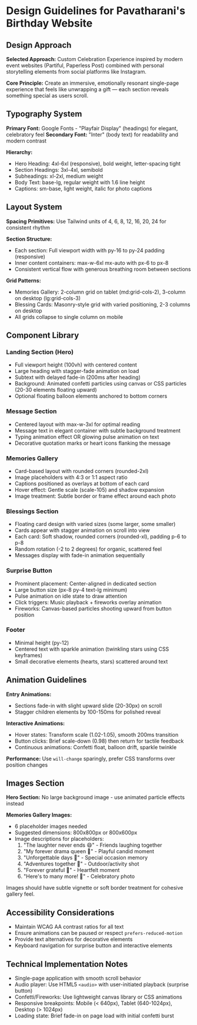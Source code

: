 # Design Guidelines for Pavatharani's Birthday Website

## Design Approach
**Selected Approach:** Custom Celebration Experience inspired by modern event websites (Partiful, Paperless Post) combined with personal storytelling elements from social platforms like Instagram.

**Core Principle:** Create an immersive, emotionally resonant single-page experience that feels like unwrapping a gift — each section reveals something special as users scroll.

## Typography System

**Primary Font:** Google Fonts - "Playfair Display" (headings) for elegant, celebratory feel
**Secondary Font:** "Inter" (body text) for readability and modern contrast

**Hierarchy:**
- Hero Heading: 4xl-6xl (responsive), bold weight, letter-spacing tight
- Section Headings: 3xl-4xl, semibold
- Subheadings: xl-2xl, medium weight
- Body Text: base-lg, regular weight with 1.6 line height
- Captions: sm-base, light weight, italic for photo captions

## Layout System

**Spacing Primitives:** Use Tailwind units of 4, 6, 8, 12, 16, 20, 24 for consistent rhythm

**Section Structure:**
- Each section: Full viewport width with py-16 to py-24 padding (responsive)
- Inner content containers: max-w-6xl mx-auto with px-6 to px-8
- Consistent vertical flow with generous breathing room between sections

**Grid Patterns:**
- Memories Gallery: 2-column grid on tablet (md:grid-cols-2), 3-column on desktop (lg:grid-cols-3)
- Blessing Cards: Masonry-style grid with varied positioning, 2-3 columns on desktop
- All grids collapse to single column on mobile

## Component Library

### Landing Section (Hero)
- Full viewport height (100vh) with centered content
- Large heading with stagger-fade animation on load
- Subtext with delayed fade-in (200ms after heading)
- Background: Animated confetti particles using canvas or CSS particles (20-30 elements floating upward)
- Optional floating balloon elements anchored to bottom corners

### Message Section
- Centered layout with max-w-3xl for optimal reading
- Message text in elegant container with subtle background treatment
- Typing animation effect OR glowing pulse animation on text
- Decorative quotation marks or heart icons flanking the message

### Memories Gallery
- Card-based layout with rounded corners (rounded-2xl)
- Image placeholders with 4:3 or 1:1 aspect ratio
- Captions positioned as overlays at bottom of each card
- Hover effect: Gentle scale (scale-105) and shadow expansion
- Image treatment: Subtle border or frame effect around each photo

### Blessings Section
- Floating card design with varied sizes (some larger, some smaller)
- Cards appear with stagger animation on scroll into view
- Each card: Soft shadow, rounded corners (rounded-xl), padding p-6 to p-8
- Random rotation (-2 to 2 degrees) for organic, scattered feel
- Messages display with fade-in animation sequentially

### Surprise Button
- Prominent placement: Center-aligned in dedicated section
- Large button size (px-8 py-4 text-lg minimum)
- Pulse animation on idle state to draw attention
- Click triggers: Music playback + fireworks overlay animation
- Fireworks: Canvas-based particles shooting upward from button position

### Footer
- Minimal height (py-12)
- Centered text with sparkle animation (twinkling stars using CSS keyframes)
- Small decorative elements (hearts, stars) scattered around text

## Animation Guidelines

**Entry Animations:**
- Sections fade-in with slight upward slide (20-30px) on scroll
- Stagger children elements by 100-150ms for polished reveal

**Interactive Animations:**
- Hover states: Transform scale (1.02-1.05), smooth 200ms transition
- Button clicks: Brief scale-down (0.98) then return for tactile feedback
- Continuous animations: Confetti float, balloon drift, sparkle twinkle

**Performance:** Use `will-change` sparingly, prefer CSS transforms over position changes

## Images Section

**Hero Section:** No large background image - use animated particle effects instead

**Memories Gallery Images:**
- 6 placeholder images needed
- Suggested dimensions: 800x800px or 800x600px
- Image descriptions for placeholders:
  1. "The laughter never ends 😄" - Friends laughing together
  2. "My forever drama queen 💅" - Playful candid moment
  3. "Unforgettable days 💫" - Special occasion memory
  4. "Adventures together 🌟" - Outdoor/activity shot
  5. "Forever grateful 💖" - Heartfelt moment
  6. "Here's to many more! 🎉" - Celebratory photo

Images should have subtle vignette or soft border treatment for cohesive gallery feel.

## Accessibility Considerations
- Maintain WCAG AA contrast ratios for all text
- Ensure animations can be paused or respect `prefers-reduced-motion`
- Provide text alternatives for decorative elements
- Keyboard navigation for surprise button and interactive elements

## Technical Implementation Notes
- Single-page application with smooth scroll behavior
- Audio player: Use HTML5 `<audio>` with user-initiated playback (surprise button)
- Confetti/Fireworks: Use lightweight canvas library or CSS animations
- Responsive breakpoints: Mobile (< 640px), Tablet (640-1024px), Desktop (> 1024px)
- Loading state: Brief fade-in on page load with initial confetti burst